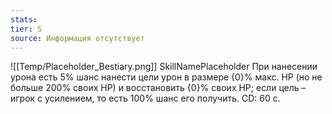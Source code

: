 ```yaml
---
stats: 
tier: S
source: Информация отсутствует
---
```

![[Temp/Placeholder_Bestiary.png]]
SkillNamePlaceholder
При нанесении урона есть 5% шанс нанести цели урон в размере {0}% макс. HP (но не больше 200% своих HP) и восстановить {0}% своих HP; если цель – игрок с усилением, то есть 100% шанс его получить. CD: 60 с.
